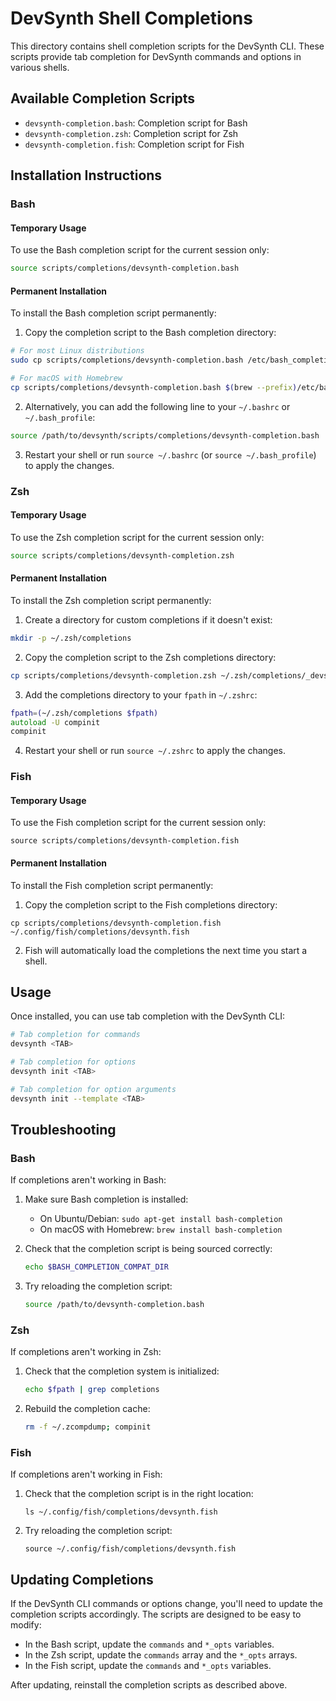 # DevSynth Shell Completions

This directory contains shell completion scripts for the DevSynth CLI. These scripts provide tab completion for DevSynth commands and options in various shells.

## Available Completion Scripts

- `devsynth-completion.bash`: Completion script for Bash
- `devsynth-completion.zsh`: Completion script for Zsh
- `devsynth-completion.fish`: Completion script for Fish

## Installation Instructions

### Bash

#### Temporary Usage

To use the Bash completion script for the current session only:

```bash
source scripts/completions/devsynth-completion.bash
```

#### Permanent Installation

To install the Bash completion script permanently:

1. Copy the completion script to the Bash completion directory:

```bash
# For most Linux distributions
sudo cp scripts/completions/devsynth-completion.bash /etc/bash_completion.d/devsynth

# For macOS with Homebrew
cp scripts/completions/devsynth-completion.bash $(brew --prefix)/etc/bash_completion.d/devsynth
```

2. Alternatively, you can add the following line to your `~/.bashrc` or `~/.bash_profile`:

```bash
source /path/to/devsynth/scripts/completions/devsynth-completion.bash
```

3. Restart your shell or run `source ~/.bashrc` (or `source ~/.bash_profile`) to apply the changes.

### Zsh

#### Temporary Usage

To use the Zsh completion script for the current session only:

```zsh
source scripts/completions/devsynth-completion.zsh
```

#### Permanent Installation

To install the Zsh completion script permanently:

1. Create a directory for custom completions if it doesn't exist:

```zsh
mkdir -p ~/.zsh/completions
```

2. Copy the completion script to the Zsh completions directory:

```zsh
cp scripts/completions/devsynth-completion.zsh ~/.zsh/completions/_devsynth
```

3. Add the completions directory to your `fpath` in `~/.zshrc`:

```zsh
fpath=(~/.zsh/completions $fpath)
autoload -U compinit
compinit
```

4. Restart your shell or run `source ~/.zshrc` to apply the changes.

### Fish

#### Temporary Usage

To use the Fish completion script for the current session only:

```fish
source scripts/completions/devsynth-completion.fish
```

#### Permanent Installation

To install the Fish completion script permanently:

1. Copy the completion script to the Fish completions directory:

```fish
cp scripts/completions/devsynth-completion.fish ~/.config/fish/completions/devsynth.fish
```

2. Fish will automatically load the completions the next time you start a shell.

## Usage

Once installed, you can use tab completion with the DevSynth CLI:

```bash
# Tab completion for commands
devsynth <TAB>

# Tab completion for options
devsynth init <TAB>

# Tab completion for option arguments
devsynth init --template <TAB>
```

## Troubleshooting

### Bash

If completions aren't working in Bash:

1. Make sure Bash completion is installed:
   - On Ubuntu/Debian: `sudo apt-get install bash-completion`
   - On macOS with Homebrew: `brew install bash-completion`

2. Check that the completion script is being sourced correctly:
   ```bash
   echo $BASH_COMPLETION_COMPAT_DIR
   ```

3. Try reloading the completion script:
   ```bash
   source /path/to/devsynth-completion.bash
   ```

### Zsh

If completions aren't working in Zsh:

1. Check that the completion system is initialized:
   ```zsh
   echo $fpath | grep completions
   ```

2. Rebuild the completion cache:
   ```zsh
   rm -f ~/.zcompdump; compinit
   ```

### Fish

If completions aren't working in Fish:

1. Check that the completion script is in the right location:
   ```fish
   ls ~/.config/fish/completions/devsynth.fish
   ```

2. Try reloading the completion script:
   ```fish
   source ~/.config/fish/completions/devsynth.fish
   ```

## Updating Completions

If the DevSynth CLI commands or options change, you'll need to update the completion scripts accordingly. The scripts are designed to be easy to modify:

- In the Bash script, update the `commands` and `*_opts` variables.
- In the Zsh script, update the `commands` array and the `*_opts` arrays.
- In the Fish script, update the `commands` and `*_opts` variables.

After updating, reinstall the completion scripts as described above.